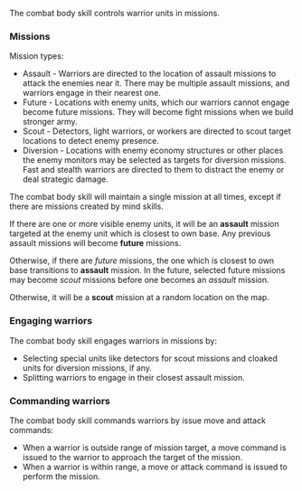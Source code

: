 
The combat body skill controls warrior units in missions.

### Missions

Mission types:
* Assault - Warriors are directed to the location of assault missions to attack the enemies near it. There may be multiple assault missions, and warriors engage in their nearest one.
* Future - Locations with enemy units, which our warriors cannot engage become future missions. They will become fight missions when we build stronger army.
* Scout - Detectors, light warriors, or workers are directed to scout target locations to detect enemy presence.
* Diversion - Locations with enemy economy structures or other places the enemy monitors may be selected as targets for diversion missions. Fast and stealth warriors are directed to them to distract the enemy or deal strategic damage.

The combat body skill will maintain a single mission at all times, except if there are missions created by mind skills.

If there are one or more visible enemy units, it will be an **assault** mission targeted at the enemy unit which is closest to own base. Any previous assault missions will become **future** missions.

Otherwise, if there are *future* missions, the one which is closest to own base transitions to **assault** mission. In the future, selected future missions may become *scout* missions before one becomes an *assault* mission.

Otherwise, it will be a **scout** mission at a random location on the map.

### Engaging warriors

The combat body skill engages warriors in missions by:
* Selecting special units like detectors for scout missions and cloaked units for diversion missions, if any.
* Splitting warriors to engage in their closest assault mission.

### Commanding warriors

The combat body skill commands warriors by issue move and attack commands:
* When a warrior is outside range of mission target, a move command is issued to the warrior to approach the target of the mission.
* When a warrior is within range, a move or attack command is issued to perform the mission.
